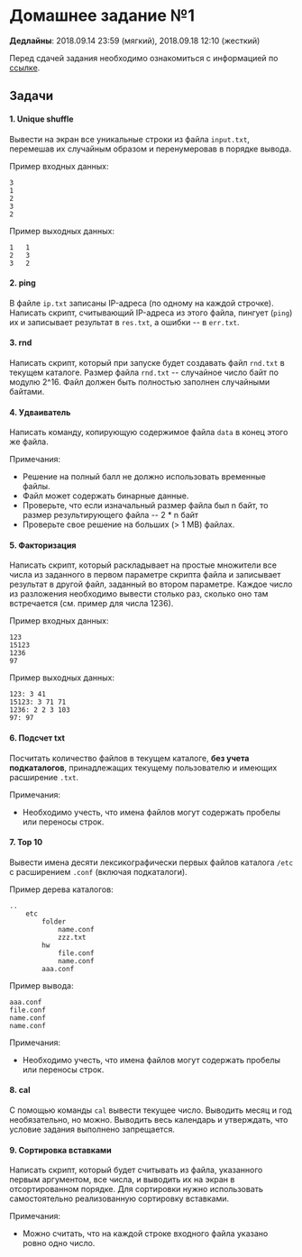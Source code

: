 # Домашнее задание №1

**Дедлайны**: 2018.09.14 23:59 (мягкий), 2018.09.18 12:10 (жесткий)

Перед сдачей задания необходимо ознакомиться с информацией по 
[ссылке](https://gitlab.com/scripting-languages/masters-2018/unix-assignments/blob/master/README.md).

## Задачи

#### 1. Unique shuffle

Вывести на экран все уникальные строки из файла `input.txt`, перемешав их случайным образом и перенумеровав в 
порядке вывода.

Пример входных данных:

    3
    1
    2
    3
    2

Пример выходных данных:

    1	1
    2	3
    3	2

#### 2. ping

В файле `ip.txt` записаны IP-адреса (по одному на каждой строчке).
Написать скрипт, считывающий IP-адреса из этого файла, пингует (`ping`) их и записывает результат в `res.txt`, 
а ошибки -- в `err.txt`.

#### 3. rnd

Написать скрипт, который при запуске будет создавать файл `rnd.txt` в текущем каталоге.
Размер файла `rnd.txt` -- случайное число байт по модулю 2^16.
Файл должен быть полностью заполнен случайными байтами.

#### 4. Удваиватель

Написать команду, копирующую содержимое файла `data` в конец этого же файла.

Примечания:
 * Решение на полный балл не должно использовать временные файлы.
 * Файл может содержать бинарные данные.
 * Проверьте, что если изначальный размер файла был n байт, то размер результирующего файла -- 2 * n байт
 * Проверьте свое решение на больших (> 1 MB) файлах.

#### 5. Факторизация

Написать скрипт, который раскладывает на простые множители все числа из заданного в первом параметре скрипта файла и 
записывает результат в другой файл, заданный во втором параметре. Каждое число из разложения необходимо вывести столько
раз, сколько оно там встречается (см. пример для числа 1236).

Пример входных данных:

    123
    15123
    1236
    97

Пример выходных данных:

    123: 3 41
    15123: 3 71 71
    1236: 2 2 3 103
    97: 97

#### 6. Подсчет txt

Посчитать количество файлов в текущем каталоге, **без учета подкаталогов**, принадлежащих текущему пользователю и 
имеющих расширение `.txt`.

Примечания:
* Необходимо учесть, что имена файлов могут содержать пробелы или переносы строк.

#### 7. Top 10

Вывести имена десяти лексикографически первых файлов каталога `/etc` с расширением `.conf` (включая подкаталоги).

Пример дерева каталогов:

    .. 
        etc
            folder
                name.conf
                zzz.txt
            hw
                file.conf
                name.conf
            aaa.conf

Пример вывода:

    aaa.conf
    file.conf
    name.conf
    name.conf

Примечания:
* Необходимо учесть, что имена файлов могут содержать пробелы или переносы строк.

#### 8. cal

С помощью команды `cal` вывести текущее число. Выводить месяц и год необязательно, но можно.
Выводить весь календарь и утверждать, что условие задания выполнено запрещается.

#### 9. Сортировка вставками

Написать скрипт, который будет считывать из файла, указанного первым аргументом, все числа, и выводить их на экран
в отсортированном порядке. Для сортировки нужно использовать самостоятельно реализованную сортировку вставками.

Примечания:
* Можно считать, что на каждой строке входного файла указано ровно одно число.


